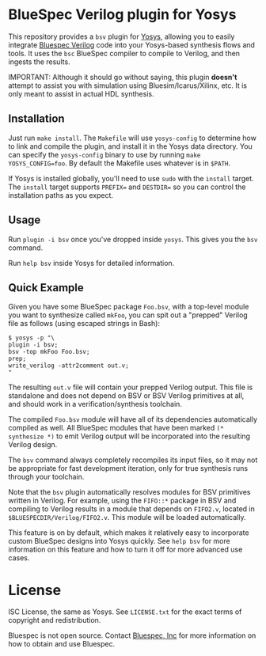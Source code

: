 # BlueSpec Verilog plugin for Yosys

This repository provides a `bsv` plugin
for [Yosys](http://www.clifford.at/yosys/), allowing you to easily
integrate [Bluespec Verilog](http://www.bluespec.com) code into your Yosys-based
synthesis flows and tools. It uses the `bsc` BlueSpec compiler to compile to
Verilog, and then ingests the results.

IMPORTANT: Although it should go without saying, this plugin **doesn't** attempt
to assist you with simulation using Bluesim/Icarus/Xilinx, etc. It is only meant
to assist in actual HDL synthesis.

## Installation

Just run `make install`. The `Makefile` will use `yosys-config` to determine how
to link and compile the plugin, and install it in the Yosys data directory. You
can specify the `yosys-config` binary to use by running `make YOSYS_CONFIG=foo`.
By default the Makefile uses whatever is in `$PATH`.

If Yosys is installed globally, you'll need to use `sudo` with the `install`
target. The `install` target supports `PREFIX=` and `DESTDIR=` so you can
control the installation paths as you expect.

## Usage

Run `plugin -i bsv` once you've dropped inside `yosys`. This gives you
the `bsv` command.

Run `help bsv` inside Yosys for detailed information.

## Quick Example

Given you have some BlueSpec package `Foo.bsv`, with a top-level module you want
to synthesize called `mkFoo`, you can spit out a "prepped" Verilog file as
follows (using escaped strings in Bash):

```lang=bash
$ yosys -p "\
plugin -i bsv;
bsv -top mkFoo Foo.bsv;
prep;
write_verilog -attr2comment out.v;
"
```

The resulting `out.v` file will contain your prepped Verilog output. This file
is standalone and does not depend on BSV or BSV Verilog primitives at all, and
should work in a verification/synthesis toolchain.

The compiled `Foo.bsv` module will have all of its dependencies automatically
compiled as well. All BlueSpec modules that have been marked `(* synthesize *)`
to emit Verilog output will be incorporated into the resulting Verilog design.

The `bsv` command always completely recompiles its input files, so it may not be
appropriate for fast development iteration, only for true synthesis runs through
your toolchain.

Note that the `bsv` plugin automatically resolves modules for BSV primitives
written in Verilog. For example, using the `FIFO::*` package in BSV and
compiling to Verilog results in a module that depends on `FIFO2.v`, located in
`$BLUESPECDIR/Verilog/FIFO2.v`. This module will be loaded automatically.

This feature is on by default, which makes it relatively easy to incorporate
custom BlueSpec designs into Yosys quickly. See `help bsv` for more information
on this feature and how to turn it off for more advanced use cases.

# License

ISC License, the same as Yosys. See `LICENSE.txt` for the exact terms of
copyright and redistribution.

Bluespec is not open source. Contact [Bluespec, Inc](http://www.bluespec.com)
for more information on how to obtain and use Bluespec.
